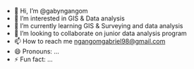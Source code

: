- 👋 Hi, I’m @gabyngangom
- 👀 I’m interested in GIS & Data analysis
- 🌱 I’m currently learning GIS & Surveying and data analysis
- 💞️ I’m looking to collaborate on junior data analysis program
- 📫 How to reach me ngangomgabriel98@gmail.com
- 😄 Pronouns: ...
- ⚡ Fun fact: ...

<!---
gabyngangom/gabyngangom is a ✨ special ✨ repository because its `README.md` (this file) appears on your GitHub profile.
You can click the Preview link to take a look at your changes.
--->
